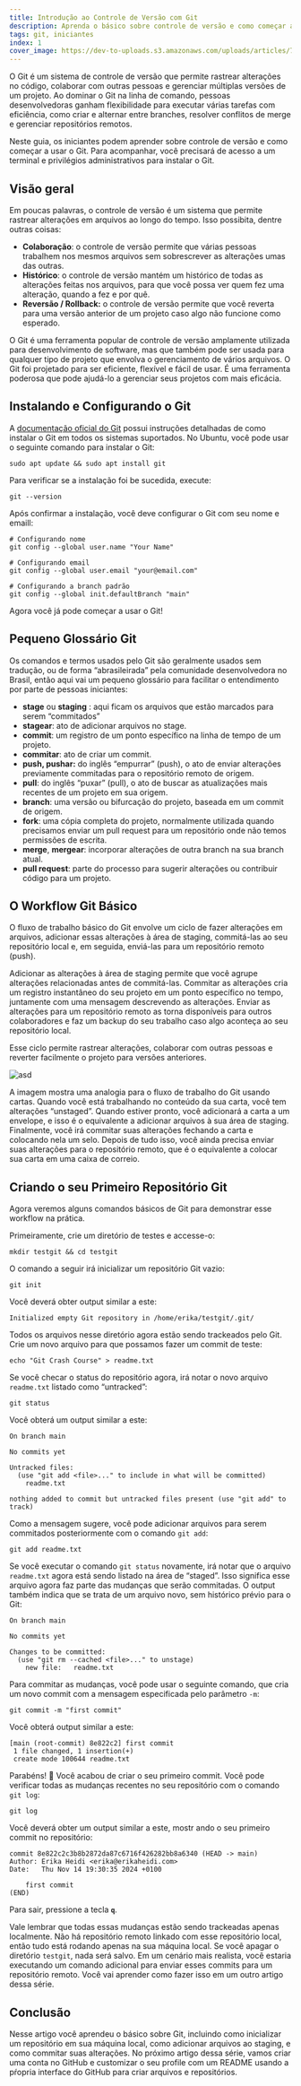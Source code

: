 ```yaml
---
title: Introdução ao Controle de Versão com Git
description: Aprenda o básico sobre controle de versão e como começar a usar o Git
tags: git, iniciantes
index: 1
cover_image: https://dev-to-uploads.s3.amazonaws.com/uploads/articles/7zbul4bobq09n75li77j.png
---
```


O Git é um sistema de controle de versão que permite rastrear alterações no código, colaborar com outras pessoas e gerenciar múltiplas versões de um projeto. Ao dominar o Git na linha de comando, pessoas desenvolvedoras ganham flexibilidade para executar várias tarefas com eficiência, como criar e alternar entre branches, resolver conflitos de merge e gerenciar repositórios remotos.

Neste guia, os iniciantes podem aprender sobre controle de versão e como começar a usar o Git. Para acompanhar, você precisará de acesso a um terminal e privilégios administrativos para instalar o Git.

## Visão geral

Em poucas palavras, o controle de versão é um sistema que permite rastrear alterações em arquivos ao longo do tempo. Isso possibita, dentre outras coisas:

* **Colaboração**: o controle de versão permite que várias pessoas trabalhem nos mesmos arquivos sem sobrescrever as alterações umas das outras.
* **Histórico**: o controle de versão mantém um histórico de todas as alterações feitas nos arquivos, para que você possa ver quem fez uma alteração, quando a fez e por quê.
* **Reversão / Rollback:** o controle de versão permite que você reverta para uma versão anterior de um projeto caso algo não funcione como esperado.

O Git é uma ferramenta popular de controle de versão amplamente utilizada para desenvolvimento de software, mas que também pode ser usada para qualquer tipo de projeto que envolva o gerenciamento de vários arquivos. O Git foi projetado para ser eficiente, flexível e fácil de usar. É uma ferramenta poderosa que pode ajudá-lo a gerenciar seus projetos com mais eficácia.

## Instalando e Configurando o Git

A [documentação oficial do Git](https://git-scm.com/book/en/v2/Getting-Started-Installing-Git) possui instruções detalhadas de como instalar o Git em todos os sistemas suportados. No Ubuntu, você pode usar o seguinte comando para instalar o Git:

```
sudo apt update && sudo apt install git
```

Para verificar se a instalação foi be sucedida, execute:

```
git --version
```

Após confirmar a instalação, você deve configurar o Git com seu nome e emaill:

```
# Configurando nome
git config --global user.name "Your Name"

# Configurando email
git config --global user.email "your@email.com"

# Configurando a branch padrão
git config --global init.defaultBranch "main"
```

Agora você já pode começar a usar o Git\!

## Pequeno Glossário Git

Os comandos e termos usados pelo Git são geralmente usados sem tradução, ou de forma “abrasileirada” pela comunidade desenvolvedora no Brasil, então aqui vai um pequeno glossário para facilitar o entendimento por parte de pessoas iniciantes:

* **stage** ou **staging** : aqui ficam os arquivos que estão marcados para serem “commitados”
* **stagear**: ato de adicionar arquivos no stage.
* **commit**: um registro de um ponto específico na linha de tempo de um projeto.
* **commitar**: ato de criar um commit.
* **push, pushar:** do inglês “empurrar” (push), o ato de enviar alterações previamente commitadas para o repositório remoto de origem.
* **pull**: do inglês “puxar” (pull), o ato de buscar as atualizações mais recentes de um projeto em sua origem.
* **branch**: uma versão ou bifurcação do projeto, baseada em um commit de origem.
* **fork**: uma cópia completa do projeto, normalmente utilizada quando precisamos enviar um pull request para um repositório onde não temos permissões de escrita.
* **merge**, **mergear**: incorporar alterações de outra branch na sua branch atual.
* **pull request**: parte do processo para sugerir alterações ou contribuir código para um projeto.

## O Workflow Git Básico

O fluxo de trabalho básico do Git envolve um ciclo de fazer alterações em arquivos, adicionar essas alterações à área de staging, commitá-las ao seu repositório local e, em seguida, enviá-las para um repositório remoto (push).

Adicionar as alterações à área de staging permite que você agrupe alterações relacionadas antes de commitá-las. Commitar as alterações cria um registro instantâneo do seu projeto em um ponto específico no tempo, juntamente com uma mensagem descrevendo as alterações. Enviar as alterações para um repositório remoto as torna disponíveis para outros colaboradores e faz um backup do seu trabalho caso algo aconteça ao seu repositório local.

Esse ciclo permite rastrear alterações, colaborar com outras pessoas e reverter facilmente o projeto para versões anteriores.

![asd](https://cdn.erikaheidi.com/git-github/gitflow_ptbr.png)

A imagem mostra uma analogia para o fluxo de trabalho do Git usando cartas. Quando você está trabalhando no conteúdo da sua carta, você tem alterações “unstaged”. Quando estiver pronto, você adicionará a carta a um envelope, e isso é o equivalente a adicionar arquivos à sua área de staging. Finalmente, você irá commitar suas alterações fechando a carta e colocando nela um selo. Depois de tudo isso, você ainda precisa enviar suas alterações para o repositório remoto, que é o equivalente a colocar sua carta em uma caixa de correio.

## Criando o seu Primeiro Repositório Git

Agora veremos alguns comandos básicos de Git para demonstrar esse workflow na prática.

Primeiramente, crie um diretório de testes e accesse-o:

```
mkdir testgit && cd testgit
```

O comando a seguir irá inicializar um repositório Git vazio:

```
git init
```

Você deverá obter output similar a este:

```
Initialized empty Git repository in /home/erika/testgit/.git/
```

Todos os arquivos nesse diretório agora estão sendo trackeados pelo Git. Crie um novo arquivo para que possamos fazer um commit de teste:

```
echo "Git Crash Course" > readme.txt
```

Se você checar o status do repositório agora, irá notar o novo arquivo `readme.txt` listado como “untracked”:

```
git status
```

Você obterá um output similar a este:

```
On branch main

No commits yet

Untracked files:
  (use "git add <file>..." to include in what will be committed)
	readme.txt

nothing added to commit but untracked files present (use "git add" to track)
```

Como a mensagem sugere, você pode adicionar arquivos para serem commitados posteriormente com o comando `git add`:

```
git add readme.txt
```

Se você executar o comando `git status` novamente, irá notar que o arquivo `readme.txt` agora está sendo listado na área de “staged”. Isso significa esse arquivo agora faz parte das mudanças que serão commitadas. O output também indica que se trata de um arquivo novo, sem histórico prévio para o Git:

```
On branch main

No commits yet

Changes to be committed:
  (use "git rm --cached <file>..." to unstage)
	new file:   readme.txt
```

Para commitar as mudanças, você pode usar o seguinte comando, que cria um  novo commit com a mensagem especificada pelo parâmetro `-m`:

```
git commit -m "first commit"
```

Você obterá output similar a este:

```
[main (root-commit) 8e822c2] first commit
 1 file changed, 1 insertion(+)
 create mode 100644 readme.txt
```

Parabéns\! 🎉 Você acabou de criar o seu primeiro commit. Você pode verificar todas as mudanças recentes no seu repositório com o comando `git log`:

```
git log
```

Você deverá obter um output similar a este, mostr ando o seu primeiro commit no repositório:

```
commit 8e822c2c3b8b2872da87c6716f426282bb8a6340 (HEAD -> main)
Author: Erika Heidi <erika@erikaheidi.com>
Date:   Thu Nov 14 19:30:35 2024 +0100

	first commit
(END)
```

Para sair, pressione a tecla **`q`**.

Vale lembrar que todas essas mudanças estão sendo trackeadas apenas localmente. Não há repositório remoto linkado com esse repositório local, então tudo está rodando apenas na sua máquina local. Se você apagar o diretório `testgit`, nada será salvo. Em um cenário mais realista, você estaria executando um comando adicional para enviar esses commits para um repositório remoto. Você vai aprender como fazer isso em um outro artigo dessa série.

## Conclusão

Nesse artigo você aprendeu o básico sobre Git, incluindo como inicializar um repositório em sua máquina local, como adicionar arquivos ao staging, e como commitar suas alterações. No próximo artigo dessa série, vamos criar uma conta no GitHub e customizar o seu profile com um README usando a pŕopria interface do GitHub para criar arquivos e repositórios.
